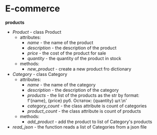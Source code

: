 # E-commerce

**products**
- *Product* - class Product
  - attributes:
    - *name* - the name of the product
    - *description* - the description of the product
    - *price* - the cost of the product for sale
    - *quantity* - the quantity of the product in stock
  - methods:
    - *new_product* - create a new product fro dictionary
- *Category* - class Category
  - attributes:
    - *name* - the name of the category
    - *description* - the description of the category
    - *products* - the list of the products as the str by format:  
      f'{name}, {price} руб. Остаток: {quantity} шт.\n'
    - *category_count* - the class attribute is count of categories
    - *product_count* - the class attribute is count of products
  - methods:
    - *add_product* - add the product to list of Category's products
- *read_json* - the function reads a list of Categories from a json file